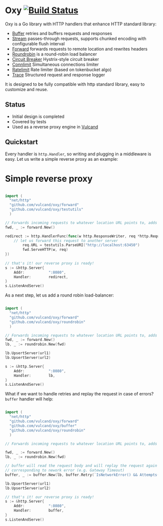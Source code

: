 Oxy [![Build Status](https://travis-ci.org/vulcand/oxy.svg?branch=master)](https://travis-ci.org/vulcand/oxy)
=====

Oxy is a Go library with HTTP handlers that enhance HTTP standard library:

* [Buffer](http://godoc.org/github.com/vulcand/oxy/buffer) retries and buffers requests and responses 
* [Stream](http://godoc.org/github.com/vulcand/oxy/stream) passes-through requests, supports chunked encoding with configurable flush interval 
* [Forward](http://godoc.org/github.com/vulcand/oxy/forward) forwards requests to remote location and rewrites headers 
* [Roundrobin](http://godoc.org/github.com/vulcand/oxy/roundrobin) is a round-robin load balancer 
* [Circuit Breaker](http://godoc.org/github.com/vulcand/oxy/cbreaker) Hystrix-style circuit breaker
* [Connlimit](http://godoc.org/github.com/vulcand/oxy/connlimit) Simultaneous connections limiter
* [Ratelimit](http://godoc.org/github.com/vulcand/oxy/ratelimit) Rate limiter (based on tokenbucket algo)
* [Trace](http://godoc.org/github.com/vulcand/oxy/trace) Structured request and response logger

It is designed to be fully compatible with http standard library, easy to customize and reuse.

Status
------

* Initial design is completed
* Covered by tests
* Used as a reverse proxy engine in [Vulcand](https://github.com/vulcand/vulcand)

Quickstart
-----------

Every handler is ``http.Handler``, so writing and plugging in a middleware is easy. Let us write a simple reverse proxy as an example:

Simple reverse proxy
====================

```go

import (
  "net/http"
  "github.com/vulcand/oxy/forward"
  "github.com/vulcand/oxy/testutils"
  )

// Forwards incoming requests to whatever location URL points to, adds proper forwarding headers
fwd, _ := forward.New()

redirect := http.HandlerFunc(func(w http.ResponseWriter, req *http.Request) {
    // let us forward this request to another server
		req.URL = testutils.ParseURI("http://localhost:63450")
		fwd.ServeHTTP(w, req)
})
	
// that's it! our reverse proxy is ready!
s := &http.Server{
	Addr:           ":8080",
	Handler:        redirect,
}
s.ListenAndServe()
```

As a next step, let us add a round robin load-balancer:


```go

import (
  "net/http"
  "github.com/vulcand/oxy/forward"
  "github.com/vulcand/oxy/roundrobin"
  )

// Forwards incoming requests to whatever location URL points to, adds proper forwarding headers
fwd, _ := forward.New()
lb, _ := roundrobin.New(fwd)

lb.UpsertServer(url1)
lb.UpsertServer(url2)

s := &http.Server{
	Addr:           ":8080",
	Handler:        lb,
}
s.ListenAndServe()
```

What if we want to handle retries and replay the request in case of errors? `buffer` handler will help:


```go

import (
  "net/http"
  "github.com/vulcand/oxy/forward"
  "github.com/vulcand/oxy/buffer"
  "github.com/vulcand/oxy/roundrobin"
  )

// Forwards incoming requests to whatever location URL points to, adds proper forwarding headers

fwd, _ := forward.New()
lb, _ := roundrobin.New(fwd)

// buffer will read the request body and will replay the request again in case if forward returned status
// corresponding to nework error (e.g. Gateway Timeout)
buffer, _ := buffer.New(lb, buffer.Retry(`IsNetworkError() && Attempts() < 2`))

lb.UpsertServer(url1)
lb.UpsertServer(url2)

// that's it! our reverse proxy is ready!
s := &http.Server{
	Addr:           ":8080",
	Handler:        buffer,
}
s.ListenAndServe()
```
